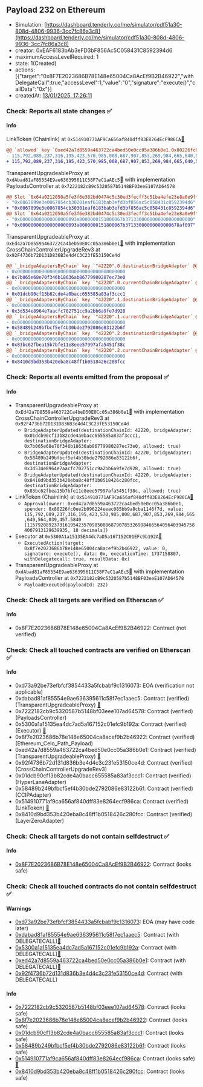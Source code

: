 ## Payload 232 on Ethereum

- Simulation: [https://dashboard.tenderly.co/me/simulator/cdf51a30-808d-4806-9936-3cc7fc86a3c8](https://dashboard.tenderly.co/me/simulator/cdf51a30-808d-4806-9936-3cc7fc86a3c8)
- creator: 0xEAF6183bAb3eFD3bF856Ac5C058431C8592394d6
- maximumAccessLevelRequired: 1
- state: 1(Created)
- actions: [{"target":"0x8F7E2023686B78E148e65004Ca8AcEf9B2B46922","withDelegateCall":true,"accessLevel":1,"value":"0","signature":"execute()","callData":"0x"}]
- createdAt: [13/01/2025, 17:26:11](https://etherscan.io/tx/0x752928c11f3e73ce0917abdcfc4e2b421ebd9ef1352d637abc48ea905b209f01)

### Check: Reports all state changes :white_check_mark:

#### Info


LinkToken (Chainlink) at `0x514910771AF9Ca656af840dff83E8264EcF986CA`[:ghost:](https://github.com/bgd-labs/aave-address-book "AaveV2Ethereum.ASSETS.LINK.UNDERLYING, AaveV3Ethereum.ASSETS.LINK.UNDERLYING")
```diff
@@ `allowed` key `0xed42a7d8559a463722ca4bed50e0cc05a386b0e1.0x80226fc0ee2b096224eeac085bb9a8cba1146f7d` @@
- 115,792,089,237,316,195,423,570,985,008,687,907,853,269,984,665,640,564,039,447.0106 [115792089237316195423570985008687907853269984665640564039447010671522283003646, 18 decimals]
+ 115,792,089,237,316,195,423,570,985,008,687,907,853,269,984,665,640,564,039,457.5840 [115792089237316195423570985008687907853269984665640564039457584007913129639935, 18 decimals]
```

TransparentUpgradeableProxy at `0xdAbad81aF85554E9ae636395611C58F7eC1aAEc5`[:ghost:](https://github.com/bgd-labs/aave-address-book "GovernanceV3Ethereum.PAYLOADS_CONTROLLER") with implementation PayloadsController at `0x7222182cB9c5320587b5148BF03eeE107AD64578`
```diff
@@ Slot `0x64a0212050a5fe3f6e382bd0474c5c30ed3fecff3c51ba4efe23e8a0e9ffc4f6` @@
- "0x0067899e3e0067854cb30201eaf6183bab3efd3bf856ac5c058431c8592394d6"
+ "0x0067899e3e0067854cb30301eaf6183bab3efd3bf856ac5c058431c8592394d6"
@@ Slot `0x64a0212050a5fe3f6e382bd0474c5c30ed3fecff3c51ba4efe23e8a0e9ffc4f7` @@
- "0x000000000000000000093a8000000151800067b3713300000000000000000000"
+ "0x000000000000000000093a8000000151800067b37133000000000000678af097"
```

TransparentUpgradeableProxy at `0xEd42a7D8559a463722Ca4beD50E0Cc05a386b0e1`[:ghost:](https://github.com/bgd-labs/aave-address-book "GovernanceV3Ethereum.CROSS_CHAIN_CONTROLLER") with implementation CrossChainControllerUpgradeRev3 at `0x92F4736b72D131D836B3e4d4C3C23fE53150Ce4d`
```diff
@@ `_bridgeAdaptersByChain` key `"42220".0.destinationBridgeAdapter` @@
- 0x0000000000000000000000000000000000000000
+ 0x7b065e68e70f346b18636ab86779980287ec73e0
@@ `_bridgeAdaptersByChain` key `"42220".0.currentChainBridgeAdapter` @@
- 0x0000000000000000000000000000000000000000
+ 0x01dcb90cf13b82cde4a0bacc655585a83af3ccc1
@@ `_bridgeAdaptersByChain` key `"42220".1.destinationBridgeAdapter` @@
- 0x0000000000000000000000000000000000000000
+ 0x3d534e8964e7aacfc702751cc9a2bb6a9fe7d928
@@ `_bridgeAdaptersByChain` key `"42220".1.currentChainBridgeAdapter` @@
- 0x0000000000000000000000000000000000000000
+ 0x58489b249bfbcf5ef4b30bde2792086e83122b6f
@@ `_bridgeAdaptersByChain` key `"42220".2.destinationBridgeAdapter` @@
- 0x0000000000000000000000000000000000000000
+ 0x83bc62fbea15b7bfe11e8eee57997afa5451f38c
@@ `_bridgeAdaptersByChain` key `"42220".2.currentChainBridgeAdapter` @@
- 0x0000000000000000000000000000000000000000
+ 0x8410d9bd353b420eba8c48ff1b0518426c280fcc
```


### Check: Reports all events emitted from the proposal :white_check_mark:

#### Info

- TransparentUpgradeableProxy at `0xEd42a7D8559a463722Ca4beD50E0Cc05a386b0e1`[:ghost:](https://github.com/bgd-labs/aave-address-book "GovernanceV3Ethereum.CROSS_CHAIN_CONTROLLER") with implementation CrossChainControllerUpgradeRev3 at `0x92F4736b72D131D836B3e4d4C3C23fE53150Ce4d`
  - `BridgeAdapterUpdated(destinationChainId: 42220, bridgeAdapter: 0x01dcb90cf13b82cde4a0bacc655585a83af3ccc1, destinationBridgeAdapter: 0x7b065e68e70f346b18636ab86779980287ec73e0, allowed: true)`
  - `BridgeAdapterUpdated(destinationChainId: 42220, bridgeAdapter: 0x58489b249bfbcf5ef4b30bde2792086e83122b6f, destinationBridgeAdapter: 0x3d534e8964e7aacfc702751cc9a2bb6a9fe7d928, allowed: true)`
  - `BridgeAdapterUpdated(destinationChainId: 42220, bridgeAdapter: 0x8410d9bd353b420eba8c48ff1b0518426c280fcc, destinationBridgeAdapter: 0x83bc62fbea15b7bfe11e8eee57997afa5451f38c, allowed: true)`
- LinkToken (Chainlink) at `0x514910771AF9Ca656af840dff83E8264EcF986CA`[:ghost:](https://github.com/bgd-labs/aave-address-book "AaveV2Ethereum.ASSETS.LINK.UNDERLYING, AaveV3Ethereum.ASSETS.LINK.UNDERLYING")
  - `Approval(owner: 0xed42a7d8559a463722ca4bed50e0cc05a386b0e1, spender: 0x80226fc0ee2b096224eeac085bb9a8cba1146f7d, value: 115,792,089,237,316,195,423,570,985,008,687,907,853,269,984,665,640,564,039,457.5840 [115792089237316195423570985008687907853269984665640564039457584007913129639935, 18 decimals])`
- Executor at `0x5300A1a15135EA4dc7aD5a167152C01EFc9b192A`[:ghost:](https://github.com/bgd-labs/aave-address-book "AaveV2Ethereum.POOL_ADMIN, AaveV2EthereumAMM.POOL_ADMIN, AaveV3Ethereum.ACL_ADMIN, AaveV3EthereumEtherFi.ACL_ADMIN, AaveV3EthereumLido.ACL_ADMIN, GovernanceV3Ethereum.EXECUTOR_LVL_1")
  - `ExecutedAction(target: 0x8f7e2023686b78e148e65004ca8acef9b2b46922, value: 0, signature: execute(), data: 0x, executionTime: 1737158807, withDelegatecall: true, resultData: 0x)`
- TransparentUpgradeableProxy at `0xdAbad81aF85554E9ae636395611C58F7eC1aAEc5`[:ghost:](https://github.com/bgd-labs/aave-address-book "GovernanceV3Ethereum.PAYLOADS_CONTROLLER") with implementation PayloadsController at `0x7222182cB9c5320587b5148BF03eeE107AD64578`
  - `PayloadExecuted(payloadId: 232)`

### Check: Check all targets are verified on Etherscan :white_check_mark:

#### Info

- 0x8F7E2023686B78E148e65004Ca8AcEf9B2B46922: Contract (not verified) 

### Check: Check all touched contracts are verified on Etherscan :white_check_mark:

#### Info

- 0xd73a92be73efbfcf3854433a5fcbabf9c1316073: EOA (verification not applicable)
- 0xdabad81af85554e9ae636395611c58f7ec1aaec5: Contract (verified) (TransparentUpgradeableProxy) [:ghost:](https://github.com/bgd-labs/aave-address-book "GovernanceV3Ethereum.PAYLOADS_CONTROLLER")
- 0x7222182cb9c5320587b5148bf03eee107ad64578: Contract (verified) (PayloadsController) 
- 0x5300a1a15135ea4dc7ad5a167152c01efc9b192a: Contract (verified) (Executor) [:ghost:](https://github.com/bgd-labs/aave-address-book "AaveV2Ethereum.POOL_ADMIN, AaveV2EthereumAMM.POOL_ADMIN, AaveV3Ethereum.ACL_ADMIN, AaveV3EthereumEtherFi.ACL_ADMIN, AaveV3EthereumLido.ACL_ADMIN, GovernanceV3Ethereum.EXECUTOR_LVL_1")
- 0x8f7e2023686b78e148e65004ca8acef9b2b46922: Contract (verified) (Ethereum_Celo_Path_Payload) 
- 0xed42a7d8559a463722ca4bed50e0cc05a386b0e1: Contract (verified) (TransparentUpgradeableProxy) [:ghost:](https://github.com/bgd-labs/aave-address-book "GovernanceV3Ethereum.CROSS_CHAIN_CONTROLLER")
- 0x92f4736b72d131d836b3e4d4c3c23fe53150ce4d: Contract (verified) (CrossChainControllerUpgradeRev3) 
- 0x01dcb90cf13b82cde4a0bacc655585a83af3ccc1: Contract (verified) (HyperLaneAdapter) 
- 0x58489b249bfbcf5ef4b30bde2792086e83122b6f: Contract (verified) (CCIPAdapter) 
- 0x514910771af9ca656af840dff83e8264ecf986ca: Contract (verified) (LinkToken) [:ghost:](https://github.com/bgd-labs/aave-address-book "AaveV2Ethereum.ASSETS.LINK.UNDERLYING, AaveV3Ethereum.ASSETS.LINK.UNDERLYING")
- 0x8410d9bd353b420eba8c48ff1b0518426c280fcc: Contract (verified) (LayerZeroAdapter) 

### Check: Check all targets do not contain selfdestruct :white_check_mark:

#### Info

- [0x8F7E2023686B78E148e65004Ca8AcEf9B2B46922](https://etherscan.io/address/0x8F7E2023686B78E148e65004Ca8AcEf9B2B46922): Contract (looks safe)

### Check: Check all touched contracts do not contain selfdestruct :white_check_mark:

#### Warnings

- [0xd73a92be73efbfcf3854433a5fcbabf9c1316073](https://etherscan.io/address/0xd73a92be73efbfcf3854433a5fcbabf9c1316073): EOA (may have code later)
- [0xdabad81af85554e9ae636395611c58f7ec1aaec5](https://etherscan.io/address/0xdabad81af85554e9ae636395611c58f7ec1aaec5): Contract (with DELEGATECALL)[:ghost:](https://github.com/bgd-labs/aave-address-book "GovernanceV3Ethereum.PAYLOADS_CONTROLLER")
- [0x5300a1a15135ea4dc7ad5a167152c01efc9b192a](https://etherscan.io/address/0x5300a1a15135ea4dc7ad5a167152c01efc9b192a): Contract (with DELEGATECALL)[:ghost:](https://github.com/bgd-labs/aave-address-book "AaveV2Ethereum.POOL_ADMIN, AaveV2EthereumAMM.POOL_ADMIN, AaveV3Ethereum.ACL_ADMIN, AaveV3EthereumEtherFi.ACL_ADMIN, AaveV3EthereumLido.ACL_ADMIN, GovernanceV3Ethereum.EXECUTOR_LVL_1")
- [0xed42a7d8559a463722ca4bed50e0cc05a386b0e1](https://etherscan.io/address/0xed42a7d8559a463722ca4bed50e0cc05a386b0e1): Contract (with DELEGATECALL)[:ghost:](https://github.com/bgd-labs/aave-address-book "GovernanceV3Ethereum.CROSS_CHAIN_CONTROLLER")
- [0x92f4736b72d131d836b3e4d4c3c23fe53150ce4d](https://etherscan.io/address/0x92f4736b72d131d836b3e4d4c3c23fe53150ce4d): Contract (with DELEGATECALL)

#### Info

- [0x7222182cb9c5320587b5148bf03eee107ad64578](https://etherscan.io/address/0x7222182cb9c5320587b5148bf03eee107ad64578): Contract (looks safe)
- [0x8f7e2023686b78e148e65004ca8acef9b2b46922](https://etherscan.io/address/0x8f7e2023686b78e148e65004ca8acef9b2b46922): Contract (looks safe)
- [0x01dcb90cf13b82cde4a0bacc655585a83af3ccc1](https://etherscan.io/address/0x01dcb90cf13b82cde4a0bacc655585a83af3ccc1): Contract (looks safe)
- [0x58489b249bfbcf5ef4b30bde2792086e83122b6f](https://etherscan.io/address/0x58489b249bfbcf5ef4b30bde2792086e83122b6f): Contract (looks safe)
- [0x514910771af9ca656af840dff83e8264ecf986ca](https://etherscan.io/address/0x514910771af9ca656af840dff83e8264ecf986ca): Contract (looks safe)[:ghost:](https://github.com/bgd-labs/aave-address-book "AaveV2Ethereum.ASSETS.LINK.UNDERLYING, AaveV3Ethereum.ASSETS.LINK.UNDERLYING")
- [0x8410d9bd353b420eba8c48ff1b0518426c280fcc](https://etherscan.io/address/0x8410d9bd353b420eba8c48ff1b0518426c280fcc): Contract (looks safe)

